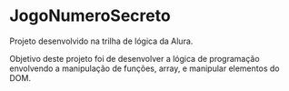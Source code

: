 # JogoNumeroSecreto
Projeto desenvolvido na trilha de lógica da Alura. 

Objetivo deste projeto foi de desenvolver a lógica de programação envolvendo a manipulação de funções, array, e manipular elementos do DOM.
